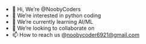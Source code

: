 - 👋 Hi, We’re @NoobyCoders
- 👀 We’re interested in python coding
- 🌱 We’re currently learning AI/ML
- 💞️ We’re looking to collaborate on 
- 📫 How to reach us @noobycoder6921@gmail.com

<!---
NoobyCoders/NoobyCoders is a ✨ special ✨ repository because its `README.md` (this file) appears on your GitHub profile.
You can click the Preview link to take a look at your changes.
--->
